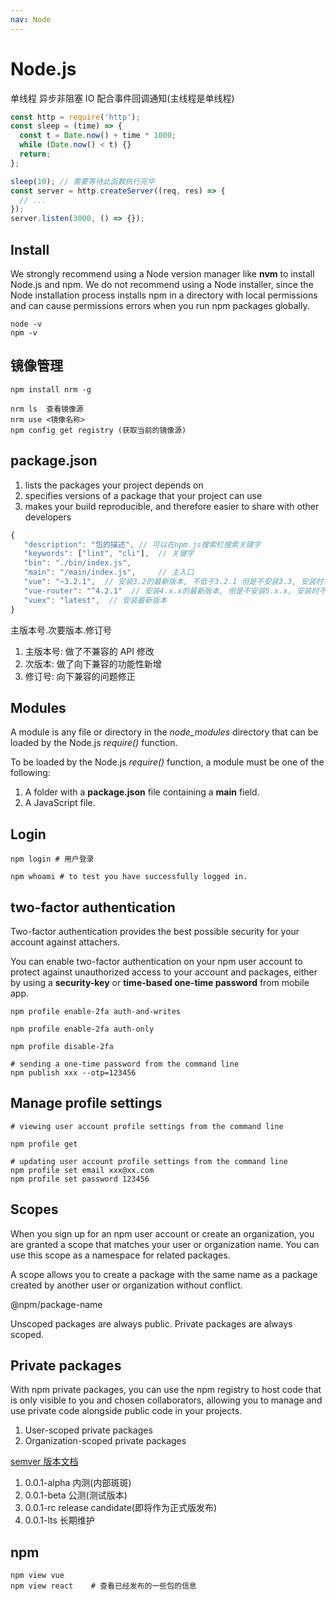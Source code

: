 ```yaml
---
nav: Node
---
```


# Node.js

单线程 异步非阻塞 IO 配合事件回调通知(主线程是单线程)

```js
const http = require('http');
const sleep = (time) => {
  const t = Date.now() + time * 1000;
  while (Date.now() < t) {}
  return;
};

sleep(10); // 需要等待此函数执行完毕
const server = http.createServer((req, res) => {
  // ...
});
server.listen(3000, () => {});
```

## Install

We strongly recommend using a Node version manager like **nvm** to install Node.js and npm. We do not recommend using
a Node installer, since the Node installation process installs npm in a directory with local permissions and can cause
permissions errors when you run npm packages globally.

```shell
node -v
npm -v
```

## 镜像管理

```shell
npm install nrm -g

nrm ls  查看镜像源
nrm use <镜像名称>
npm config get registry (获取当前的镜像源)
```

## package.json

1. lists the packages your project depends on
2. specifies versions of a package that your project can use
3. makes your build reproducible, and therefore easier to share with other developers

```js
{
   "description": "包的描述", // 可以在npm.js搜索栏搜索关键字
   "keywords": ["lint", "cli"],  // 关键字
   "bin": "./bin/index.js",
   "main": "/main/index.js",     // 主入口
   "vue": "~3.2.1",  // 安装3.2的最新版本, 不低于3.2.1 但是不安装3.3, 安装时不改变大版本号和次要版本号
   "vue-router": "^4.2.1"  // 安装4.x.x的最新版本, 但是不安装5.x.x, 安装时不改变大版本号
   "vuex": "latest",  // 安装最新版本
}
```

主版本号.次要版本.修订号

1.  主版本号: 做了不兼容的 API 修改
2.  次版本: 做了向下兼容的功能性新增
3.  修订号: 向下兼容的问题修正

## Modules

A module is any file or directory in the _node_modules_ directory that can be loaded by the Node.js _require()_ function.

To be loaded by the Node.js _require()_ function, a module must be one of the following:

1.  A folder with a **package.json** file containing a **main** field.
2.  A JavaScript file.

## Login

```shell
npm login # 用户登录

npm whoami # to test you have successfully logged in.
```

## two-factor authentication

Two-factor authentication provides the best possible security for your account against attachers.

You can enable two-factor authentication on your npm user account to protect against unauthorized access to your account
and packages, either by using a **security-key** or **time-based one-time password** from mobile app.

```shell
npm profile enable-2fa auth-and-writes

npm profile enable-2fa auth-only

npm profile disable-2fa

# sending a one-time password from the command line
npm publish xxx --otp=123456
```

## Manage profile settings

```shell
# viewing user account profile settings from the command line

npm profile get

# updating user account profile settings from the command line
npm profile set email xxx@xx.com
npm profile set password 123456
```

## Scopes

When you sign up for an npm user account or create an organization, you are granted a scope that matches your user or organization name.
You can use this scope as a namespace for related packages.

A scope allows you to create a package with the same name as a package created by another user or organization without conflict.

@npm/package-name

Unscoped packages are always public.
Private packages are always scoped.

## Private packages

With npm private packages, you can use the npm registry to host code that is only visible to you and chosen collaborators,
allowing you to manage and use private code alongside public code in your projects.

1. User-scoped private packages
2. Organization-scoped private packages

[semver 版本文档](https://semver.org/lang/zh-CN/)

1. 0.0.1-alpha 内测(内部斑斑)
2. 0.0.1-beta 公测(测试版本)
3. 0.0.1-rc release candidate(即将作为正式版发布)
4. 0.0.1-lts 长期维护

## npm

```shell
npm view vue
npm view react    # 查看已经发布的一些包的信息
```
